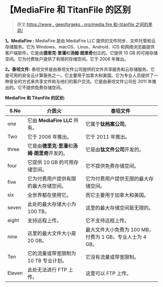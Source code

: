 # 【MediaFire 和 TitanFile 的区别

> 原文:[https://www . geesforgeks . org/media fire 和-titanfile 之间的差异/](https://www.geeksforgeeks.org/difference-between-mediafire-and-titanfile/)

**1。MediaFire :**
MediaFire 是由 MediaFire LLC 提供的文件同步、文件托管和云存储服务。它为 Windows、macOS、Linus、Android、iOS 和网络浏览器提供客户端软件。它是由**德里克·里潘**和**汤姆·朗里奇**创立的。它提供 10 GB 的可用存储空间。它为付费账户提供了有限的存储空间。它于 2006 年推出。

**2。泰坦文件:**
泰坦文件是由泰坦文件公司提供的文件共享服务和云存储服务。它是可用的安全云计算服务之一。它主要用于加拿大和美国。它为专业人员提供了一种安全的方式来共享文件和与他们的客户交流。它是由泰坦文件公司在 2011 年推出的。它不提供免费存储空间。

**MediaFire 和 TitanFile 的区别:**

<center>

| S.No | 介质火 | 泰坦文件 |
| --- | --- | --- |
| one | 它由 **MediaFire LLC** 所有。 | 它属于**钛档案公司**。 |
| Two | 它于 2006 年推出。 | 它于 2011 年推出。 |
| three | 它是由**德里克·里潘**和**汤姆·朗里奇**开发的。 | 它是由**钛文件公司**开发的。 |
| four | 它提供 10 GB 的可用存储空间。 | 它不提供免费存储空间。 |
| five | 它为付费用户提供有限的最大存储空间。 | 它为付费用户提供无限的最大存储空间。 |
| six | 全世界都在使用它。 | 而它主要用于加拿大和美国。 |
| seven | 此处的最大存储大小为 100 TB。 | 这里的最大存储空间是无限的。 |
| eight | 支持远程上传。 | 它不支持远程上传。 |
| nine | 这里的最大文件大小是 20 GB。 | 最大文件大小免费为 100 MB，付费为 1 GB，专业人士为 4 GB。 |
| Ten | 它的流量或带宽限制为 10 TB 专业计划。 | 它没有流量或带宽限制。 |
| Eleven | 此处无法进行 FTP 上传。 | 这里可以 FTP 上传。 |

</center>